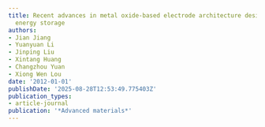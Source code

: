 ```yaml
---
title: Recent advances in metal oxide-based electrode architecture design for electrochemical
  energy storage
authors:
- Jian Jiang
- Yuanyuan Li
- Jinping Liu
- Xintang Huang
- Changzhou Yuan
- Xiong Wen Lou
date: '2012-01-01'
publishDate: '2025-08-28T12:53:49.775403Z'
publication_types:
- article-journal
publication: '*Advanced materials*'
---
```

